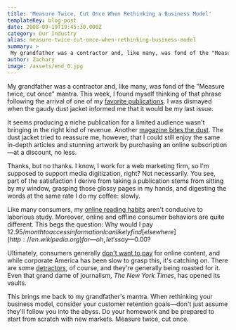 ```yaml
---
title: 'Measure Twice, Cut Once When Rethinking a Business Model'
templateKey: blog-post
date: 2008-09-19T19:45:30.000Z
category: Our Industry
alias: measure-twice-cut-once-when-rethinking-business-model
summary: > 
 My grandfather was a contractor and, like many, was fond of the "Measure twice, cut once" mantra. This week, I found myself thinking of that phrase following the arrival of one of my favorite publications. I was dismayed when the gaudy dust jacket informed me that it would be my last issue.
author: Zachary
image: /assets/end_0.jpg
---
```


My grandfather was a contractor and, like many, was fond of the "Measure twice, cut once" mantra. This week, I found myself thinking of that phrase following the arrival of one of my [favorite publications](http://www.christianhistorystore.com/). I was dismayed when the gaudy dust jacket informed me that it would be my last issue.

It seems producing a niche publication for a limited audience wasn't bringing in the right kind of revenue. Another [magazine bites the dust](http://www.life.com). The dust jacket tried to reassure me, however, that I could still enjoy the same in-depth articles and stunning artwork by purchasing an online subscription—at a discount, no less.

Thanks, but no thanks. I know, I work for a web marketing firm, so I'm supposed to support media digitization, right? Not necessarily. You see, part of the satisfaction I derive from taking a publication stems from sitting by my window, grasping those glossy pages in my hands, and digesting the words at the same rate I do my coffee: slowly.

Like many consumers, my [online reading habits](http://www.useit.com/alertbox/reading_pattern.html) aren't conducive to laborious study. Moreover, online and offline consumer behaviors are quite different. This begs the question: Why would I pay $12.95/month to access information I can likely find [elsewhere](http://en.wikipedia.org) for—oh, let's say—$0.00?

Ultimately, consumers generally [don't want to pay](http://www.wired.com/techbiz/it/magazine/16-03/ff_free?currentPage=all) for online content, and while corporate America has been slow to grasp this, it's catching on. There are some [detractors](http://www.computerworld.com/action/article.do?command=viewArticleBasic&articleId=9114926&intsrc=news_ts_head), of course, and they're generally being roasted for it. Even that grand dame of journalism, _The New York Times_, has opened its vaults.

This brings me back to my grandfather's mantra. When rethinking your business model, consider your customer retention goals—don't just assume they'll follow you into the abyss. Do your homework and be prepared to start from scratch with new markets. Measure twice, cut once.